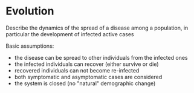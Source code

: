 # Evolution

Describe the dynamics of the spread of a disease among a population, in particular the development of infected active cases

Basic assumptions:
- the disease can be spread to other individuals from the infected ones
- the infected individuals can recover (either survive or die)
- recovered individuals can not become re-infected
- both symptomatic and asymptomatic cases are considered
- the system is closed (no "natural" demographic change)
